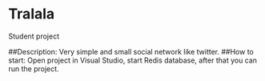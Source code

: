 # Tralala

Student project 

##Description:
Very simple and small social network like twitter.
##How to start:
Open project in Visual Studio, start Redis database, after that you can run the project.